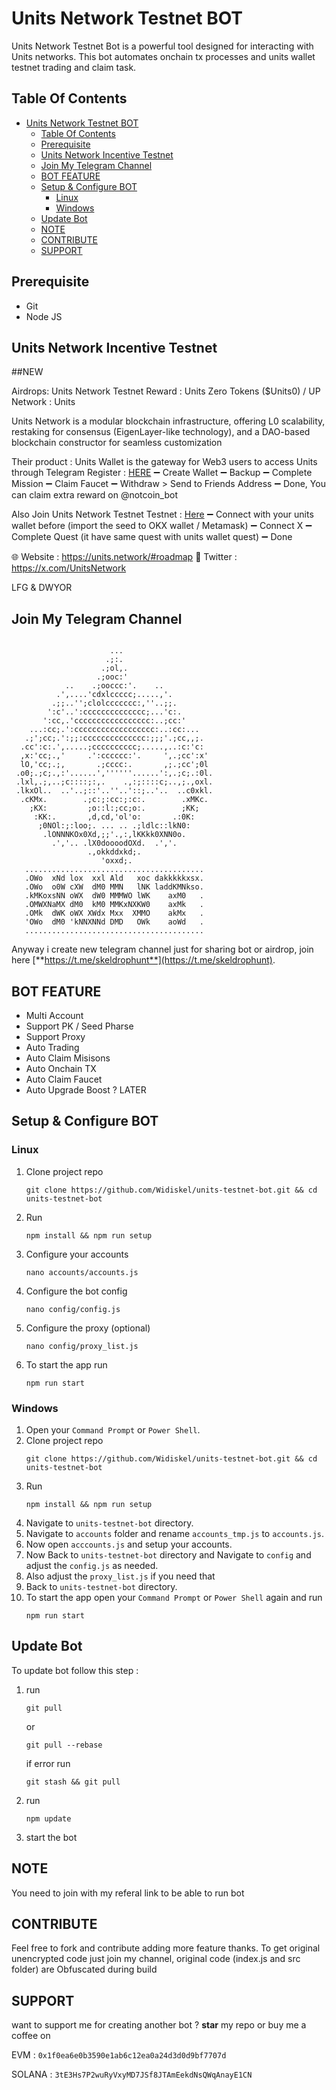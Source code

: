 # Units Network Testnet BOT
Units Network Testnet Bot is a powerful tool designed for interacting with Units networks. This bot automates onchain tx processes and units wallet testnet trading and claim task.

## Table Of Contents
- [Units Network Testnet BOT](#units-network-testnet-bot)
  - [Table Of Contents](#table-of-contents)
  - [Prerequisite](#prerequisite)
  - [Units Network Incentive Testnet](#units-network-incentive-testnet)
  - [Join My Telegram Channel](#join-my-telegram-channel)
  - [BOT FEATURE](#bot-feature)
  - [Setup \& Configure BOT](#setup--configure-bot)
    - [Linux](#linux)
    - [Windows](#windows)
  - [Update Bot](#update-bot)
  - [NOTE](#note)
  - [CONTRIBUTE](#contribute)
  - [SUPPORT](#support)

## Prerequisite
- Git
- Node JS

## Units Network Incentive Testnet
##NEW 

Airdrops: Units Network Testnet
Reward : Units Zero Tokens ($Units0) / UP
Network : Units

Units Network is a modular blockchain infrastructure, offering L0 scalability, restaking for consensus (EigenLayer-like technology), and a DAO-based blockchain constructor for seamless customization

Their product : 
Units Wallet is the gateway for Web3 users to access Units through Telegram 
Register : [HERE](https://t.me/UnitsWallet_bot/UnitsWallet?startapp=0x4d3896D35fe801ebE6C7d1d4f287cbD035D7439C)
➖ Create Wallet
➖ Backup
➖ Complete Mission
➖ Claim Faucet
➖ Withdraw > Send to Friends Address 
➖ Done, You can claim extra reward on @notcoin_bot

Also Join Units Network Testnet
Testnet : [Here](https://app.units.network/?referral=0x4d3896D35fe801ebE6C7d1d4f287cbD035D7439C) 
➖ Connect with your units wallet before (import the seed to OKX wallet / Metamask)
➖ Connect X
➖ Complete Quest (it have same quest with units wallet quest)
➖ Done

🌐 Website : https://units.network/#roadmap
🔗 Twitter : https://x.com/UnitsNetwork

LFG & DWYOR

## Join My Telegram Channel
```
                                                          
                      ...                                 
                     .;:.                                 
                    .;ol,.                                
                   .;ooc:'                                
            ..    .;ooccc:'.    ..                        
          .',....'cdxlccccc;.....,'.                      
         .;;..'';clolccccccc:,''..;;.                     
        ':c'..':cccccccccccccc;...'c:.                    
       ':cc,.'ccccccccccccccccc:..;cc:'                   
    ...:cc;.':cccccccccccccccccc:..:cc:...                
   .;';cc;.':;;:cccccccccccccc:;;;'.;cc,,;.               
  .cc':c:.',.....;cccccccccc;.....,..:c:'c:               
  ,x:'cc;.,'     .':cccccc:'.     ',.;cc':x'              
  lO,'cc;.;,       .;cccc:.       ,;.;cc';0l              
 .o0;.;c;.,:'......',''''''......':,.;c;.:0l.             
 .lxl,.;,..;c::::;:,.    .,:;::::c;..,;.,oxl.             
 .lkxOl..  ..'..;::'..''..'::;..'..  ..c0xkl.             
  .cKMx.        .;c:;:cc:;:c:.        .xMKc.              
    ;KX:         ;o::l:;cc;o:.        ;KK;                
     :KK:.       ,d,cd,'ol'o:       .:0K:                 
      ;0NOl:;:loo;. ... .. .;ldlc::lkN0:                  
       .lONNNKOx0Xd,;;'.,:,lKKkk0XNN0o.                   
         .','.. .lX0doooodOXd.  .','.                     
                 .,okkddxkd;.                             
                    'oxxd;.                               
   ........................................                              
   .OWo  xNd lox  xxl Ald   xoc dakkkkkxsx.              
   .OWo  o0W cXW  dM0 MMN   lNK laddKMNkso.               
   .kMKoxsNN oWX  dW0 MMMWO lWK    axM0   .                
   .OMWXNaMX dM0  kM0 MMKxNXKW0    axMk   .                 
   .OMk  dWK oWX XWdx Mxx  XMMO    akMx   .                 
   'OWo  dM0 'kNNXNNd DMD   OWk    aoWd   .                 
   ........................................

```           
                                              
                                              

Anyway i create new telegram channel just for sharing bot or airdrop, join here
[**https://t.me/skeldrophunt**](https://t.me/skeldrophunt).


## BOT FEATURE

- Multi Account 
- Support PK / Seed Pharse
- Support Proxy
- Auto Trading
- Auto Claim Misisons
- Auto Onchain TX
- Auto Claim Faucet
- Auto Upgrade Boost ? LATER


## Setup & Configure BOT

### Linux
1. Clone project repo
   ```
   git clone https://github.com/Widiskel/units-testnet-bot.git && cd units-testnet-bot
   ```
2. Run
   ```
   npm install && npm run setup
   ```
3. Configure your accounts
   ```
   nano accounts/accounts.js
   ```
4. Configure the bot config
   ```
   nano config/config.js
   ```
5. Configure the proxy (optional)
   ```
   nano config/proxy_list.js
   ```
6. To start the app run
   ```
   npm run start
   ```
   
### Windows
1. Open your `Command Prompt` or `Power Shell`.
2. Clone project repo
   ```
   git clone https://github.com/Widiskel/units-testnet-bot.git && cd units-testnet-bot
   ```
3. Run 
   ```
   npm install && npm run setup
   ```
4. Navigate to `units-testnet-bot` directory. 
5. Navigate to `accounts` folder and rename `accounts_tmp.js` to `accounts.js`.
6. Now open `acccounts.js` and setup your accounts. 
7. Now Back to `units-testnet-bot` directory and Navigate to `config` and adjust the `config.js` as needed.
8. Also adjust the `proxy_list.js` if you need that
9. Back to `units-testnet-bot` directory.
10. To start the app open your `Command Prompt` or `Power Shell` again and run
    ```
    npm run start
    ```

## Update Bot

To update bot follow this step :
1. run
   ```
   git pull
   ```
   or
   ```
   git pull --rebase
   ```
   if error run
   ```
   git stash && git pull
   ```
2. run
   ```
   npm update
   ```
2. start the bot


## NOTE

You need to join with my referal link to be able to run bot

## CONTRIBUTE

Feel free to fork and contribute adding more feature thanks. To get original unencrypted code just join my channel, original code (index.js and src folder) are Obfuscated during build

## SUPPORT

want to support me for creating another bot ?
**star** my repo or buy me a coffee on

EVM : `0x1f0ea6e0b3590e1ab6c12ea0a24d3d0d9bf7707d`

SOLANA : `3tE3Hs7P2wuRyVxyMD7JSf8JTAmEekdNsQWqAnayE1CN`
